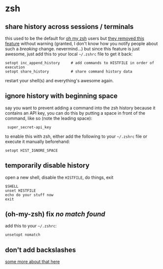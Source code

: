 # zsh

## share history across sessions / terminals

this used to be the default for [oh my zsh](https://ohmyz.sh) users but [they removed this feature](https://github.com/ohmyzsh/ohmyzsh/commit/23760228908d14a4644718869d5ebfb7b0dde6a7) without warning (granted, I don't know how you notify people about such a *breaking* change. nevermind...) but since this feature is just awesome, just add this to your local `~/.zshrc` file to get it back:

```shell
setopt inc_append_history     # add commands to HISTFILE in order of execution
setopt share_history          # share command history data
```

restart your shell(s) and everything's awesome again.

## ignore history with beginning space

say you want to prevent adding a command into the zsh history because it contains an API key, you can do this by putting a space in front of the command, like so (note the leading space):

```
 super_secret-api_key
```

to enable this with zsh, either add the following to your `~/.zshrc` file or execute it manually beforehand:

```
setopt HIST_IGNORE_SPACE
```

## temporarily disable history

open a new shell, disable the `HISTFILE`, do things, exit

```
$SHELL
unset HISTFILE
echo do your stuff now
exit
```

## (oh-my-zsh) fix *no match found*

add this to your `~/.zshrc`:

```
unsetopt nomatch
```

## don't add backslashes

[some more about that here](https://ilayk.com/2021/07/23/fix-oh-my-zsh-&-iterm-copy-paste-backslashes)